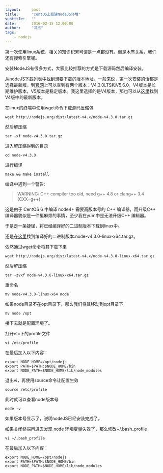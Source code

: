 ```yaml
---
layout:     post
title:      "centOS上搭建NodeJS环境"
subtitle:   ""
date:       2016-02-15 12:00:00
author:     "鸿杰"
tags:
    - nodejs
---
```


第一次使用linux系统，相关的知识积累可谓是一点都没有。但是木有关系，我们还有搜索引擎呢。

安装NodeJS有很多方式，大家比较推荐的方式是下载源码然后编译安装。

从[nodeJS下载列表](http://nodejs.org/dist/)中找到想要下载的版本地址，一般来说，第一次安装的话都是选择最新版。到[官网](http://nodejs.org)上可以查到有两个版本：V4.3.0LTS和V5.6.0，V4版本是长期维护版本，V5版本是稳定版本。我这里选择的是V4版本，那也可以从[这里](https://nodejs.org/dist/latest-v4.x/)找到V4版中的最新版本。

在linux的终端中使用wget命令下载源码压缩包

```
wget http://nodejs.org/dist/latest-v4.x/node-v4.3.0.tar.gz
```

然后解压缩

```
tar -xf node-v4.3.0.tar.gz
```

进入解压缩得到的目录

```
cd node-v4.3.0
```

进行编译

```
make && make install
```

编译中遇到一个警告:

> WARNING: C++ compiler too old, need g++ 4.8 or clang++ 3.4 (CXX=g++)

这是由于 CentOS 6 中编译 node4+ 需要高版本号的 C++ 编译器，而升级C++ 编译器貌似是一件挺麻烦的事情，至少我在yum中是无法升级C++ 编辑器。

于是走一条捷径，将已经编译好的二进制版本下载到linux中。

还是在[这里](https://nodejs.org/dist/latest-v4.x/)找到编译好的二进制版本:node-v4.3.0-linux-x64.tar.gz。

依然通过wget命令将其下载下来

```
wget http://nodejs.org/dist/latest-v4.x/node-v4.3.0-linux-x64.tar.gz
```

然后解压缩

```
tar -zvxf node-v4.3.0-linux-x64.tar.gz
```

重命名

```
mv node-v4.3.0-linux-x64 node
```

如果node目录不在opt目录下，那么我们将其移动到opt目录下

```
mv node /opt
```

接下去就是配置环境了。

打开etc下的profile文件

```
vi /etc/profile
```

在最后加入以下内容：

```
export NODE_HOME=/opt/nodejs
export PATH=$PATH:$NODE_HOME/bin
export NODE_PATH=$NODE_HOME/lib/node_modules
```

退出vi，再使用source命令让配置生效

```
source /etc/profile
```

此时就可以查看node版本号

```
node -v
```

如果版本号显示了，说明nodeJS已经安装完成了。

如果关闭终端再进去发现 node 环境变量失效了，那么修改~/.bash_profile

```
vi ~/.bash_profile
```

在最后加入以下内容：

```
export NODE_HOME=/opt/nodejs
export PATH=$PATH:$NODE_HOME/bin
export NODE_PATH=$NODE_HOME/lib/node_modules
```